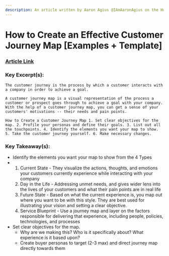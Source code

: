 ```yaml
---
description: An article written by Aaron Agius @IAmAaronAgius on the Hubspot blog
---
```


# How to Create an Effective Customer Journey Map \[Examples + Template\]

### [Article Link](https://blog.hubspot.com/service/customer-journey-map)

### Key Excerpt\(s\): 

`The customer journey is the process by which a customer interacts with a company in order to achieve a goal.`

`A customer journey map is a visual representation of the process a customer or prospect goes through to achieve a goal with your company. With the help of a customer journey map, you can get a sense of your customers' motivations -- their needs and pain points.`

`How to Create a Customer Journey Map 1. Set clear objectives for the map. 2. Profile your personas and define their goals. 3. List out all the touchpoints. 4. Identify the elements you want your map to show. 5. Take the customer journey yourself. 6. Make necessary changes.`

### Key Takeaway\(s\):

* Identify the elements you want your map to show from the 4 Types
* 1. Current State -  They visualize the actions, thoughts, and emotions your customers currently experience while interacting with your company
  2. Day in the Life - Addressing unmet needs, and gives wider lens into the lives of your customers and what their pain points are in real life
  3. Future State - Based on what the current experience is, you map out where you want to be with this style. They are best used for illustrating your vision and setting a clear objective.
  4. Service Blueprint - Use a journey map and layer on the factors responsible for delivering that experience, including people, policies, technologies, and processes
* Set clear objectives for the map.
  * Why are we making this? Who is it specifically about? What experience is it based upon?
  * Create buyer personas to target \(2-3 max\) and direct journey map directly towards them

